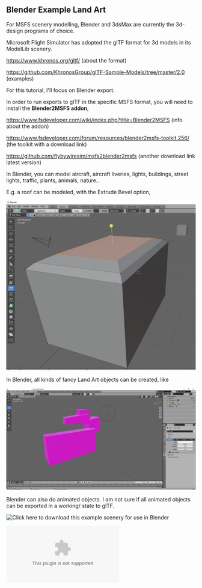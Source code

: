 ## Blender Example Land Art

For MSFS scenery modelling, Blender and 3dsMax are currently the 3d-design programs of choice.

Microsoft Flight Simulator has adopted the glTF format for 3d models in its ModelLib scenery. 

<a href="https://www.khronos.org/gltf/">https://www.khronos.org/gltf/</a> (about the format)

https://github.com/KhronosGroup/glTF-Sample-Models/tree/master/2.0 (examples)

For this tutorial, I'll focus on Blender export. 

In order to run exports to glTF in the specific MSFS format, you will need to install the **Blender2MSFS addon**,

https://www.fsdeveloper.com/wiki/index.php?title=Blender2MSFS (info about the addon)

https://www.fsdeveloper.com/forum/resources/blender2msfs-toolkit.256/ (the toolkit with a download link)

https://github.com/flybywiresim/msfs2blender2msfs (another download link latest version)

In Blender, you can model aircraft, aircraft liveries, lights, buildings, street lights, traffic, plants, animals, nature..

E.g. a roof can be modeled, with the Extrude Bevel option,

![Hangar geometry](BlenderFunBevel.JPG?raw=true "Scenery")

In Blender, all kinds of fancy Land Art objects can be created, like

![My first land art sculpture in Blender](43a_OpenBlenderExportFancy.JPG?raw=true "Scenery")

Blender can also do animated objects. I am not sure if all animated objects can be exported in a working/ 
state to glTF. 

![Click here to download this example scenery for use in Blender](fancyshape2L.blend?raw=true "Scenery")

![<a href="fancyshape2L/download/fancyshape2L.zip">Click here to download this example scenery in MSFS converted format</a>](fancyshape2L/download/fancyshape2L.zip)



